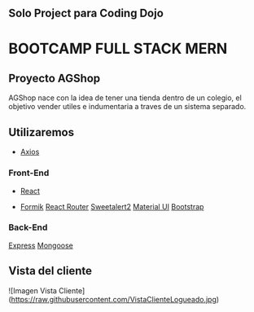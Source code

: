 ## Solo Project para Coding Dojo 

# BOOTCAMP FULL STACK MERN

## Proyecto AGShop

AGShop nace con la idea de tener una tienda dentro de un colegio,
el objetivo vender utiles e indumentaria a traves de un sistema separado.

## Utilizaremos

- [Axios](https://axios-http.com/docs/intro)

### Front-End
- [React](https://es.reactjs.org/)

- [Formik](https://formik.org/)
[React Router](https://reactrouter.com/en/main)
[Sweetalert2](https://sweetalert2.github.io/)
[Material UI](https://mui.com/material-ui/getting-started/overview/)
[Bootstrap](https://react-bootstrap.github.io/)

### Back-End

[Express](https://expressjs.com/es/)
[Mongoose](https://mongoosejs.com/)

## Vista del cliente
![Imagen Vista Cliente]
(https://raw.githubusercontent.com/VistaClienteLogueado.jpg)
